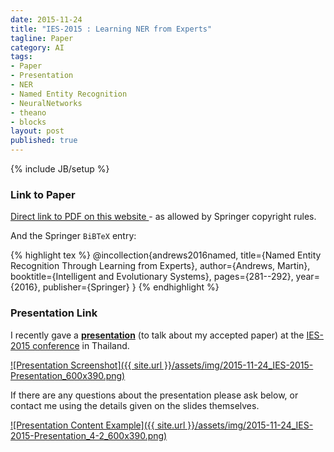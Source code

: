 ```yaml
---
date: 2015-11-24
title: "IES-2015 : Learning NER from Experts"
tagline: Paper
category: AI
tags:
- Paper
- Presentation
- NER
- Named Entity Recognition
- NeuralNetworks
- theano
- blocks
layout: post
published: true
---
```

{% include JB/setup %}


### Link to Paper

<a href="/assets/papers/IES-2015_v3_camera.pdf" target="_blank">
Direct link to PDF on this website
</a> - as allowed by Springer copyright rules.

And the Springer ```BiBTeX``` entry:

{% highlight tex %}
@incollection{andrews2016named,
  title={Named Entity Recognition Through Learning from Experts},
  author={Andrews, Martin},
  booktitle={Intelligent and Evolutionary Systems},
  pages={281--292},
  year={2016},
  publisher={Springer}
}
{% endhighlight %}


### Presentation Link

I recently gave a <strong><a href="http://redcatlabs.com/2015-11-24_IES-2015_NER-from-Experts/" target="_blank">presentation</a></strong> 
(to talk about my accepted paper) at the [IES-2015 conference](http://www.ies-2015.org/) in Thailand.

<a href="http://redcatlabs.com/2015-11-24_IES-2015_NER-from-Experts/" target="_blank">
![Presentation Screenshot]({{ site.url }}/assets/img/2015-11-24_IES-2015-Presentation_600x390.png)
</a>

If there are any questions about the presentation please ask below, 
or contact me using the details given on the slides themselves.

<a href="http://redcatlabs.com/2015-11-24_IES-2015_NER-from-Experts/#/4/2" target="_blank">
![Presentation Content Example]({{ site.url }}/assets/img/2015-11-24_IES-2015-Presentation_4-2_600x390.png)
</a>


